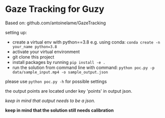 # Gaze Tracking for Guzy

Based on: github.com/antoinelame/GazeTracking

setting up:

- create a virtual env with python==3.8
e.g. using conda: ``conda create -n your_name python=3.8``
- activate your virtual environment
- git clone this project
- install packages by running ``pip install -e .``
- run the solution from command line with command: ``python poc.py -p data/sample_input.mp4 -o sample_output.json``

please use ``python poc.py -h`` for possible settings

the output points are located under key 'points' in output json.

*keep in mind that output needs to be a json.*

**keep in mind that the solution still needs calibration**